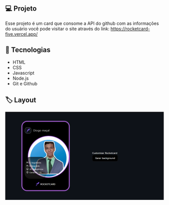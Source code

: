 <p align="center">
<img src=".github\Thumbnail.svg" alt="">
</p>

## 💻 Projeto

Esse projeto é um card que consome a API do github com as informações do usuário
você pode visitar o site através do link: https://rocketcard-five.vercel.app/

## 🚀 Tecnologias

- HTML
- CSS
- Javascript
- Node.js
- Git e Github


## 🏷️ Layout
<p align="center">
<img src="/Screenshot_1.png" alt="print_projeto">
</p>
